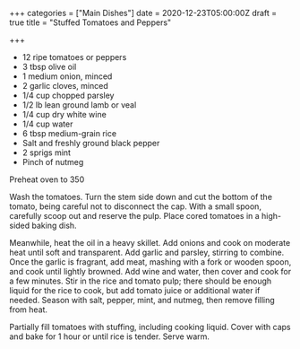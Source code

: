 +++
categories = ["Main Dishes"]
date = 2020-12-23T05:00:00Z
draft = true
title = "Stuffed Tomatoes and Peppers"

+++
* 12 ripe tomatoes or peppers
* 3 tbsp olive oil 
* 1 medium onion, minced 
* 2 garlic cloves, minced 
* 1/4 cup chopped parsley 
* 1/2 lb lean ground lamb or veal 
* 1/4 cup dry white wine 
* 1/4 cup water 
* 6 tbsp medium-grain rice 
* Salt and freshly ground black pepper 
* 2 sprigs mint 
* Pinch of nutmeg

Preheat oven to 350 

Wash the tomatoes. Turn the stem side down and cut the bottom of the tomato, being careful not to disconnect the cap. With a small spoon, carefully scoop out and reserve the pulp. Place cored tomatoes in a high-sided baking dish. 

Meanwhile, heat the oil in a heavy skillet. Add onions and cook on moderate heat until soft and transparent. Add garlic and parsley, stirring to combine. Once the garlic is fragrant, add meat, mashing with a fork or wooden spoon, and cook until lightly browned. Add wine and water, then cover and cook for a few minutes. Stir in the rice and tomato pulp; there should be enough liquid for the rice to cook, but add tomato juice or additional water if needed. Season with salt, pepper, mint, and nutmeg, then remove filling from heat. 

Partially fill tomatoes with stuffing, including cooking liquid. Cover with caps and bake for 1 hour or until rice is tender. Serve warm.